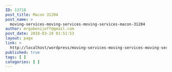 ```yaml
---
ID: 13718
post_title: Macon 31204
post_name: >
  moving-services-moving-services-moving-services-macon-31204
author: mrgabonijeff@gmail.com
post_date: 2018-03-28 01:51:53
layout: page
link: >
  http://localhost/wordpress/moving-services-moving-services-moving-services-macon-31204/
published: true
tags: [ ]
categories: [ ]
---
```

